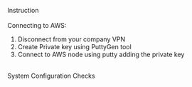 Instruction<br>
<br>
Connecting to AWS:
<br>
1. Disconnect from your company VPN <br>
2. Create Private key using PuttyGen tool<br>
3. Connect to AWS node using putty adding the private key <br>
<br>
System Configuration Checks<br>
